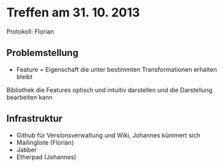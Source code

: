Treffen am 31. 10. 2013
=======================

Protokoll: Florian


Problemstellung
---------------

* Feature = Eigenschaft die unter bestimmten Transformationen erhalten bleibt

Bibliothek die Features optisch und intuitiv darstellen und die Darstellung bearbeiten kann


Infrastruktur
-------------

* Github für Versionsverwaltung und Wiki, Johannes kümmert sich
* Mailingliste (Florian)
* Jabber
* Etherpad (Johannes)





